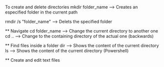 To create and delete directories 
mkdir folder_name --> Creates an especified folder in the current path

rmdir /s "folder_name" --> Delets the specified folder


** Navigate 
cd folder_name --> Change the current directory to another one
cd .. --> Change to the containing directory of the actual one (backwards)


** Find files inside a folder
dir --> Shows the content of the current directory
ls -->  Shows the content of the current directory (Powershell)

** Create and edit text files

